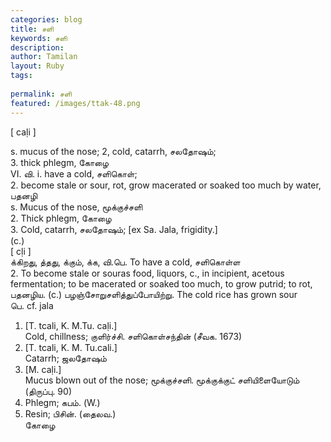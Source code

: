 ```yaml
---
categories: blog
title: சளி
keywords: சளி
description: 
author: Tamilan
layout: Ruby
tags: 
 
permalink: சளி
featured: /images/ttak-48.png
---
```

  
[ caḷi ]  
  
s. mucus of the nose; 2, cold, catarrh, சலதோஷம்;  
3. thick phlegm, கோழை  
VI. வி. i. have a cold, சளிகொள்;  
2. become stale or sour, rot, grow macerated or soaked too much by water, பதனழி  
s. Mucus of the nose, மூக்குச்சளி  
2. Thick phlegm, கோழை  
3. Cold, catarrh, சலதோஷம்; [ex Sa. Jala, frigidity.]  
(c.)  
[ cḷi ]  
க்கிறது, த்தது, க்கும், க்க, வி.பெ. To have a cold, சளிகொள்ள  
2. To become stale or souras food, liquors, c., in incipient, acetous fermentation; to be macerated or soaked too much, to grow putrid; to rot, பதனழிய. (c.) பழஞ்சோறுசளித்துப்போயிற்று. The cold rice has grown sour  
பெ. cf. jala  
1. [T. tcali, K. M.Tu. caḷi.]  
Cold, chillness; குளிர்ச்சி. சளிகொள்சந்தின் (சீவக. 1673)  
2. [T. tcali, K. M. Tu.cali.]  
Catarrh; ஜலதோஷம்  
3. [M. caḷi.]  
Mucus blown out of the nose; மூக்குச்சளி. மூக்குக்குட் சளியிளையோடும் (திருப்பு. 90)  
4. Phlegm; கபம். (W.)  
5. Resin; பிசின். (தைலவ.)  
கோழை